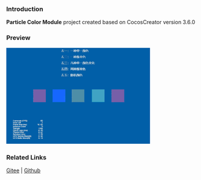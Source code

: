 ### Introduction
**Particle Color Module** project created based on CocosCreator version 3.6.0 

### Preview
![image](../../../gif/202203/2022030536.gif)

### Related Links
[Gitee](https://gitee.com/mirrors_cocos-creator/test-cases-3d/blob/v3.0/assets/cases/particle) | [Github](https://github.com/cocos-creator/test-cases-3d/blob/v3.0/assets/cases/particle)